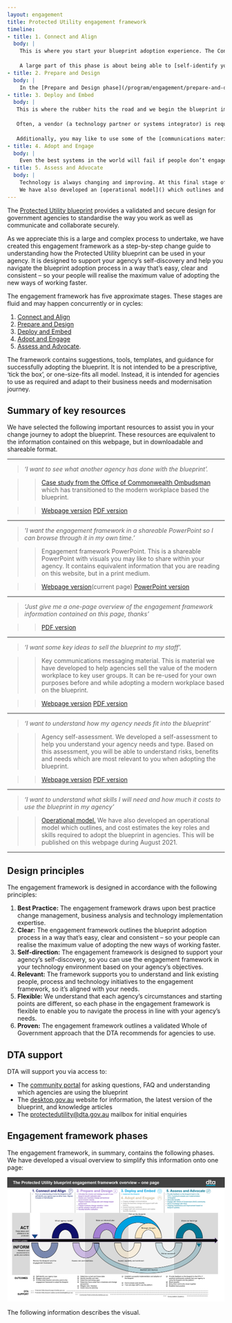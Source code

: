 ```yaml
---
layout: engagement
title: Protected Utility engagement framework
timeline:
- title: 1. Connect and Align
  body: | 
    This is where you start your blueprint adoption experience. The Connect and Align phase is about setting you up with a clear understanding of the path ahead; for how to use [the blueprint](/blueprint/index.html) and how to align it to your business needs.
    
    A large part of this phase is about being able to [self-identify your agency type](/program/engagement/agency-type.html). We can also put you in touch with other agencies who have implemented technology based on the blueprint, which you can read about in our [case studies](/program/engagement/case-studies.html). You may also register an account on the Community Portal to share ideas and ask questions. 
- title: 2. Prepare and Design
  body: | 
    In the [Prepare and Design phase](/program/engagement/prepare-and-design.html), it's time to start planning your transition to the blueprint. To arm yourself with the right information to develop an effective plan, this phase will take you through the relevant assessments you'll need to carry out to understand your starting point in terms of your business (systems and processes); your people (who will be impacted and how); and your technology. For example, you may like to assess your [technology maturity](/assets/files/pdf/dta-pub-technology-maturity-assessment-toolkit.pdf) or [business strategy]().
- title: 3. Deploy and Embed
  body: | 
   This is where the rubber hits the road and we begin the blueprint implementation. The [Deploy and Embed](/program/engagement/deploy-and-embed.html) phase is designed to support you to adopt a Modern Workplace on the blueprint design, which is available to use in your agency’s ICT environment and plan for business change
   
   Often, a vendor (a technology partner or systems integrator) is required to assist the customer through the technology aspects of this process, while an organisational change management partner could assist you roll out and plan the change. 
   
   Additionally, you may like to use some of the [communications material]() we have provided to develop messaging to sell the implementation to your various stakeholder groups.  
- title: 4. Adopt and Engage
  body: | 
    Even the best systems in the world will fail if people don’t engage with them. That’s why intentional steps are recommended to engage, upskill and motivate your teams as they transition to new ways of working. The Adopt and Engage phase is designed to empower leaders with a clear vision for business change as your agency moves to a Modern Workplace. Before you do this however, you may like to assess your [business readiness](/assets/files/pdf/dta-pub-business-readiness-assessment-toolkit.pdf) to adopt the change. 
- title: 5. Assess and Advocate
  body: | 
    Technology is always changing and improving. At this final stage of the engagement, we would appreciate your participation in helping us continually improve the blueprint adoption experience. By actively engaging with the Whole of Government community, sharing your learnings on the [Community Portal](https://community.desktop.gov.au/), and participating in evaluation of the blueprint, you will make the experience better for future adaptations and new agency adopters. 
    We have also developed an [operational model]() which outlines and cost estimates the key roles and skills required to adopt the blueprint in agencies. 
---
```


The [Protected Utility blueprint](/blueprint/index.html) provides a validated and secure design for government agencies to standardise the way you work as well as communicate and collaborate securely. 

As we appreciate this is a large and complex process to undertake, we have created this engagement framework as a step-by-step change guide to understanding how the Protected Utility blueprint can be used in your agency. It is designed to support your agency’s self-discovery and help you navigate the blueprint adoption process in a way that’s easy, clear and consistent – so your people will realise the maximum value of adopting the new ways of working faster. 

The engagement framework has five approximate stages. These stages are fluid and may happen concurrently or in cycles:

1. [Connect and Align](/program/engagement/connect-and-align.html) 
2. [Prepare and Design](/program/engagement/prepare-and-design.html)
3. [Deploy and Embed](/program/engagement/deploy-and-embed.html)
4. [Adopt and Engage](/program/engagement/adopt-and-engage.html)
5. [Assess and Advocate](/program/engagement/assess-and-advocate.html).

The framework contains suggestions, tools, templates, and guidance for successfully adopting the blueprint. It is not intended to be a prescriptive, ‘tick the box’, or one-size-fits all model. Instead, it is intended for agencies to use as required and adapt to their business needs and modernisation journey.

## Summary of key resources

We have selected the following important resources to assist you in your change journey to adopt the blueprint. These resources are equivalent to the information contained on this webpage, but in downloadable and shareable format.

---

> *‘I want to see what another agency has done with the blueprint’.*

>> [Case study from the Office of Commonwealth Ombudsman](/program/engagement/case-studies.html) which has transitioned to the modern workplace based the blueprint. 

>> [Webpage version](/program/engagement/case-studies.html) [PDF version](/assets/files/pdf/dta-pub-oco-case-study.pdf) 

---

> *'I want the engagement framework in a shareable PowerPoint so I can browse through it in my own time.’*

>> Engagement framework PowerPoint. 
>> This is a shareable PowerPoint with visuals you may like to share within your agency. It contains equivalent information that you are reading on this website, but in a print medium. 

>> [Webpage version](/program/engagement/engagement-framework.html)(current page) [PowerPoint version](/assets/files/ppt/dta-pub-engagement-framework.pptx)

---

> *‘Just give me a one-page overview of the engagement framework information contained on this page, thanks’*

>> [PDF version](/assets/files/pdf/dta-pub-engagement-framework.pdf)

---

> *‘I want some key ideas to sell the blueprint to my staff’.*

>> Key communications messaging material. 
>> This is material we have developed to help agencies sell the value of the modern workplace to key user groups. It can be re-used for your own purposes before and while adopting a modern workplace based on the blueprint. 

>> [Webpage version](/program/engagement/key-messaging.html) [PDF version](/assets/files/pdf/dta-pub-key-messaging.pdf) 

---

> *‘I want to understand how my agency needs fit into the blueprint’*

>> Agency self-assessment. 
>> We developed a self-assessment to help you understand your agency needs and type. Based on this assessment, you will be able to understand risks, benefits and needs which are most relevant to you when adopting the blueprint. 

>> [Webpage version](/program/engagement/agency-type.html) [PDF version]() 

---

> *‘I want to understand what skills I will need and how much it costs to use the blueprint in my agency’*

>> [Operational model.](/program/engagement/ops-model.html) 
>> We have also developed an operational model which outlines, and cost estimates the key roles and skills required to adopt the blueprint in agencies. This will be published on this webpage during August 2021. 

---

## Design principles

The engagement framework is designed in accordance with the following principles:

1. **Best Practice:** The engagement framework draws upon best practice change management, business analysis and technology implementation expertise.
2. **Clear:** The engagement framework outlines the blueprint adoption process in a way that’s easy, clear and consistent – so your people can realise the maximum value of adopting the new ways of working faster.
3. **Self-direction:** The engagement framework is designed to support your agency’s self-discovery, so you can use the engagement framework in your technology environment based on your agency’s objectives.  
4. **Relevant:** The framework supports you to understand and link existing people, process and technology initiatives to the engagement framework, so it’s aligned with your needs. 
5. **Flexible:** We understand that each agency’s circumstances and starting points are different, so each phase in the engagement framework is flexible to enable you to navigate the process in line with your agency’s needs. 
6. **Proven:** The engagement framework outlines a validated Whole of Government approach that the DTA recommends for agencies to use.

## DTA support 

DTA will support you via access to:

* The [community portal](https://community.desktop.gov.au/) for asking questions, FAQ and understanding which agencies are using the blueprint
* The [desktop.gov.au](https://desktop.gov.au/) website for information, the latest version of the blueprint, and knowledge articles
* The [protectedutility@dta.gov.au](mailto:protectedutility@dta.gov.au) mailbox for initial enquiries

## Engagement framework phases

The engagement framework, in summary, contains the following phases. We have developed a visual overview to simplify this information onto one page:

[![Engagement model](/assets/images/engagement-framework-overview.png "Engagement model")](/images/engagement-framework-overview.png)

The following information describes the visual.
